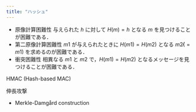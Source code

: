 ```yaml
---
title: "ハッシュ"
---
```


- 原像計算困難性 与えられた $h$ に対して $H(m) = h$ となる $m$ を見つけることが困難である．
- 第二原像計算困難性 $m1$ が与えられたときに $H(m1) = H(m2)$ となる $m2(̸= m1)$ を求めるのが困難である．
- 衝突困難性 相異なる $m1$ と $m2$ で，$H(m1) = H(m2)$ となるメッセージを見つけることが困難である．

HMAC (Hash-based MAC)

伸長攻撃
- Merkle-Damgård construction
